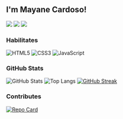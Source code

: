 ## I'm Mayane Cardoso!
  <a href="https://github.com/ManeCardoso">
<div> 
  <a href="https://www.instagram.com/mane_cardoso/?hl=pt-br" target="_blank"><img src="https://img.shields.io/badge/-Instagram-%23E4405F?style=for-the-badge&logo=instagram&logoColor=white" target="_blank"></a>
  <a href="https://www.linkedin.com/in/manecardoso/" target="_blank"><img src="https://img.shields.io/badge/-LinkedIn-%230077B5?style=for-the-badge&logo=linkedin&logoColor=white" target="_blank"></a> 
  <a href="https://www.discord.com/in/mcard1999/" target="_blank"><img src="https://img.shields.io/badge/Discord-000?style=for-the-badge&logo=discord&logoColor=white" target="_blank"></a> 
  
### Habilitates
![HTML5](https://img.shields.io/badge/HTML5-000?style=for-the-badge&logo=html5)
![CSS3](https://img.shields.io/badge/CSS3-000?style=for-the-badge&logo=css3&logoColor=264CE4)
![JavaScript](https://img.shields.io/badge/JavaScript-000?style=for-the-badge&logo=javascript) 
  
### GitHub Stats
![GitHub Stats](https://github-readme-stats.vercel.app/api?username=manecardoso&theme=shadow_blue_color=000&border_color=30A3DC&show_icons=true&icon_color=30A3DC&title_color=E94D5F&text_color=FFF&hide_title=true&hide+stars)
![Top Langs](https://github-readme-stats-git-masterrstaa-rickstaa.vercel.app/api/top-langs/?username=manecardoso&layout=compact&bg_color=000&border_color=30A3DC&title_color=E94D5F&text_color=FFF&hide_title=true&hide+stars)
[![GitHub Streak](https://streak-stats.demolab.com/?user=manecardoso&theme=shadow_blue&background=000&border=30A3DC&dates=FFF)](https://git.io/streak-stats)

### Contributes
[![Repo Card](https://github-readme-stats.vercel.app/api/pin/?username=SEUUSERNAME&repo=SEUREPOSITORIO&bg_color=000&border_color=30A3DC&show_icons=true&icon_color=30A3DC&title_color=E94D5F&text_color=FFF)](https://github.com/SEUUSERNAME/SEUREPOSITORIO)
